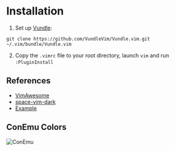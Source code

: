 # Installation
1. Set up [Vundle](https://github.com/VundleVim/Vundle.vim):

```git clone https://github.com/VundleVim/Vundle.vim.git ~/.vim/bundle/Vundle.vim```

2. Copy the `.vimrc` file to your root directory, launch `vim` and run `:PluginInstall`

## References
* [VimAwesome](https://vimawesome.com/)
* [space-vim-dark](https://github.com/liuchengxu/space-vim-dark)
* [Example](https://raw.githubusercontent.com/sebbekarlsson/i3/master/.vimrc)

## ConEmu Colors
![ConEmu](conemu_colors.png)